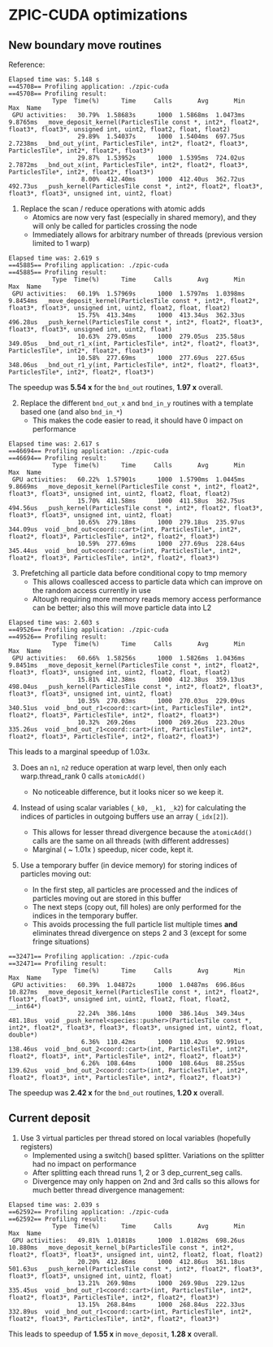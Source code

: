 # ZPIC-CUDA optimizations

## New boundary move routines

Reference:

```text
Elapsed time was: 5.148 s
==45708== Profiling application: ./zpic-cuda
==45708== Profiling result:
            Type  Time(%)      Time     Calls       Avg       Min       Max  Name
 GPU activities:   30.79%  1.58683s      1000  1.5868ms  1.0473ms  9.8765ms  _move_deposit_kernel(ParticlesTile const *, int2*, float2*, float3*, float3*, unsigned int, uint2, float2, float, float2)
                   29.89%  1.54037s      1000  1.5404ms  697.75us  2.7238ms  _bnd_out_y(int, ParticlesTile*, int2*, float2*, float3*, ParticlesTile*, int2*, float2*, float3*)
                   29.87%  1.53952s      1000  1.5395ms  724.02us  2.7872ms  _bnd_out_x(int, ParticlesTile*, int2*, float2*, float3*, ParticlesTile*, int2*, float2*, float3*)
                    8.00%  412.40ms      1000  412.40us  362.72us  492.73us  _push_kernel(ParticlesTile const *, int2*, float2*, float3*, float3*, float3*, unsigned int, uint2, float)
````

1. Replace the scan / reduce operations with atomic adds
    * Atomics are now very fast (especially in shared memory), and they will only be called for particles crossing the node
    * Immediately allows for arbitrary number of threads (previous version limited to 1 warp)

```text
Elapsed time was: 2.619 s
==45885== Profiling application: ./zpic-cuda
==45885== Profiling result:
            Type  Time(%)      Time     Calls       Avg       Min       Max  Name
 GPU activities:   60.19%  1.57969s      1000  1.5797ms  1.0398ms  9.8454ms  _move_deposit_kernel(ParticlesTile const *, int2*, float2*, float3*, float3*, unsigned int, uint2, float2, float, float2)
                   15.75%  413.34ms      1000  413.34us  362.33us  496.28us  _push_kernel(ParticlesTile const *, int2*, float2*, float3*, float3*, float3*, unsigned int, uint2, float)
                   10.63%  279.05ms      1000  279.05us  235.58us  349.05us  _bnd_out_r1_x(int, ParticlesTile*, int2*, float2*, float3*, ParticlesTile*, int2*, float2*, float3*)
                   10.58%  277.69ms      1000  277.69us  227.65us  348.06us  _bnd_out_r1_y(int, ParticlesTile*, int2*, float2*, float3*, ParticlesTile*, int2*, float2*, float3*)
```

The speedup was __5.54 x__ for the `bnd_out` routines, __1.97 x__ overall.

2. Replace the different `bnd_out_x` and `bnd_in_y` routines with a template based one (and also `bnd_in_*`)
    * This makes the code easier to read, it should have 0 impact on performance

```text
Elapsed time was: 2.617 s
==46694== Profiling application: ./zpic-cuda
==46694== Profiling result:
            Type  Time(%)      Time     Calls       Avg       Min       Max  Name
 GPU activities:   60.22%  1.57901s      1000  1.5790ms  1.0445ms  9.8669ms  _move_deposit_kernel(ParticlesTile const *, int2*, float2*, float3*, float3*, unsigned int, uint2, float2, float, float2)
                   15.70%  411.58ms      1000  411.58us  362.75us  494.56us  _push_kernel(ParticlesTile const *, int2*, float2*, float3*, float3*, float3*, unsigned int, uint2, float)
                   10.65%  279.18ms      1000  279.18us  235.97us  344.09us  void _bnd_out<coord::cart>(int, ParticlesTile*, int2*, float2*, float3*, ParticlesTile*, int2*, float2*, float3*)
                   10.59%  277.69ms      1000  277.69us  228.64us  345.44us  void _bnd_out<coord::cart>(int, ParticlesTile*, int2*, float2*, float3*, ParticlesTile*, int2*, float2*, float3*)
````

3. Prefetching all particle data before conditional copy to tmp memory
    * This allows coallesced access to particle data which can improve on the random access currently in use
    * Altough requiring more memory reads memory access performance can be better; also this will move particle data into L2

```text
Elapsed time was: 2.603 s
==49526== Profiling application: ./zpic-cuda
==49526== Profiling result:
            Type  Time(%)      Time     Calls       Avg       Min       Max  Name
 GPU activities:   60.66%  1.58256s      1000  1.5826ms  1.0436ms  9.8451ms  _move_deposit_kernel(ParticlesTile const *, int2*, float2*, float3*, float3*, unsigned int, uint2, float2, float, float2)
                   15.81%  412.38ms      1000  412.38us  359.13us  498.04us  _push_kernel(ParticlesTile const *, int2*, float2*, float3*, float3*, float3*, unsigned int, uint2, float)
                   10.35%  270.03ms      1000  270.03us  229.09us  340.51us  void _bnd_out_r1<coord::cart>(int, ParticlesTile*, int2*, float2*, float3*, ParticlesTile*, int2*, float2*, float3*)
                   10.32%  269.26ms      1000  269.26us  223.20us  335.26us  void _bnd_out_r1<coord::cart>(int, ParticlesTile*, int2*, float2*, float3*, ParticlesTile*, int2*, float2*, float3*)
```

This leads to a marginal speedup of 1.03x.

3. Does an `n1`, `n2` reduce operation at warp level, then only each warp.thread_rank 0 calls `atomicAdd()`
    * No noticeable difference, but it looks nicer so we keep it.

4. Instead of using scalar variables (`_k0, _k1, _k2`) for calculating the indices of particles in outgoing buffers use an array (`_idx[2]`).
    * This allows for lesser thread divergence because the `atomicAdd()` calls are the same on all threads (with different addresses)
    * Marginal ( ~ 1.01x ) speedup, nicer code, kept it.

5. Use a temporary buffer (in device memory) for storing indices of particles moving out:
    * In the first step, all particles are processed and the indices of particles moving out are stored in this buffer
    * The next steps (copy out, fill holes) are only performed for the indices in the temporary buffer.
    * This avoids processing the full particle list multiple times __and__ eliminates thread divergence on steps 2 and 3 (except for some fringe situations)

```text
==32471== Profiling application: ./zpic-cuda
==32471== Profiling result:
            Type  Time(%)      Time     Calls       Avg       Min       Max  Name
 GPU activities:   60.39%  1.04872s      1000  1.0487ms  696.86us  10.827ms  _move_deposit_kernel(ParticlesTile const *, int2*, float2*, float3*, float3*, unsigned int, uint2, float2, float, float2, __int64*)
                   22.24%  386.14ms      1000  386.14us  349.34us  481.18us  void _push_kernel<species::pusher>(ParticlesTile const *, int2*, float2*, float3*, float3*, float3*, unsigned int, uint2, float, double*)
                    6.36%  110.42ms      1000  110.42us  92.991us  138.46us  void _bnd_out_2<coord::cart>(int, ParticlesTile*, int2*, float2*, float3*, int*, ParticlesTile*, int2*, float2*, float3*)
                    6.26%  108.64ms      1000  108.64us  88.255us  139.62us  void _bnd_out_2<coord::cart>(int, ParticlesTile*, int2*, float2*, float3*, int*, ParticlesTile*, int2*, float2*, float3*)
```

The speedup was __2.42 x__ for the `bnd_out` routines, __1.20 x__ overall.


## Current deposit

1. Use 3 virtual particles per thread stored on local variables (hopefully registers)
    * Implemented using a switch() based splitter. Variations on the splitter had no impact on performance
    * After splitting each thread runs 1, 2 or 3 dep_current_seg calls.
    * Divergence may only happen on 2nd and 3rd calls so this allows for much better thread divergence management:

```text
Elapsed time was: 2.039 s
==62592== Profiling application: ./zpic-cuda
==62592== Profiling result:
            Type  Time(%)      Time     Calls       Avg       Min       Max  Name
 GPU activities:   49.81%  1.01818s      1000  1.0182ms  698.26us  10.880ms  _move_deposit_kernel_b(ParticlesTile const *, int2*, float2*, float3*, float3*, unsigned int, uint2, float2, float, float2)
                   20.20%  412.86ms      1000  412.86us  361.18us  501.63us  _push_kernel(ParticlesTile const *, int2*, float2*, float3*, float3*, float3*, unsigned int, uint2, float)
                   13.21%  269.98ms      1000  269.98us  229.12us  335.45us  void _bnd_out_r1<coord::cart>(int, ParticlesTile*, int2*, float2*, float3*, ParticlesTile*, int2*, float2*, float3*)
                   13.15%  268.84ms      1000  268.84us  222.33us  332.89us  void _bnd_out_r1<coord::cart>(int, ParticlesTile*, int2*, float2*, float3*, ParticlesTile*, int2*, float2*, float3*)
```

This leads to speedup of __1.55 x__ in `move_deposit`, __1.28 x__ overall.